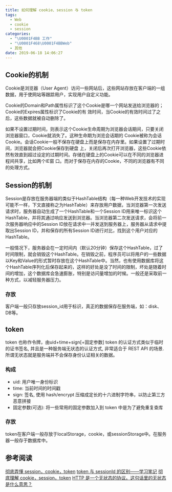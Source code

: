 ```yaml
---
title: 如何理解 cookie、session 与 token
tags:
  - Web
  - cookie
  - session
categories:
  - "\U0001F4BB 工作"
  - "\U0001F468‍\U0001F4BBWeb"
  - 其他
date: 2019-06-18 14:06:27
---
```

## Cookie的机制

Cookie是浏览器（User Agent）访问一些网站后，这些网站存放在客户端的一组数据，用于使网站等跟踪用户，实现用户自定义功能。

Cookie的Domain和Path属性标识了这个Cookie是哪一个网站发送给浏览器的；Cookie的Expires属性标识了Cookie的有 效时间，当Cookie的有效时间过了之后，这些数据就被自动删除了。

如果不设置过期时间，则表示这个Cookie生命周期为浏览器会话期间，只要关闭浏览器窗口，Cookie就消失了。这种生命期为浏览会话期的 Cookie被称为会话Cookie。会话Cookie一般不保存在硬盘上而是保存在内存里。如果设置了过期时间，浏览器就会把Cookie保存到硬盘 上，关闭后再次打开浏览器，这些Cookie依然有效直到超过设定的过期时间。存储在硬盘上的Cookie可以在不同的浏览器进程间共享，比如两个IE窗 口。而对于保存在内存的Cookie，不同的浏览器有不同的处理方式。

 

## Session的机制

Session是存放在服务器端的类似于HashTable结构（每一种Web开发技术的实现可能不一样，下文直接称之为HashTable）来存放用户数据，当浏览器第一次发送请求时，服务器自动生成了一个HashTable和一个Session ID用来唯一标识这个HashTable，并将其通过响应发送到浏览器。当浏览器第二次发送请求，会将前一次服务器响应中的Session ID放在请求中一并发送到服务器上，服务器从请求中提取出Session ID，并和保存的所有Session ID进行对比，找到这个用户对应的HashTable。

一般情况下，服务器会在一定时间内（默认20分钟）保存这个HashTable，过了时间限制，就会销毁这个HashTable。在销毁之前，程序员可以将用户的一些数据以Key和Value的形式暂时存放在这个HashTable中。当然，也有使用数据库将这个HashTable序列化后保存起来的，这样的好处是没了时间的限制，坏处是随着时间的增加，这个数据库会急速膨胀，特别是访问量增加的时候。一般还是采取前一种方式，以减轻服务器压力。
### 存放
客户端一般只存放session_id用于标识，真正的数据保存在服务端，如：disk、DB等。

## token
token 也称作令牌，由uid+time+sign[+固定参数]
token 的认证方式类似于临时的证书签名, 并且是一种服务端无状态的认证方式, 非常适合于 REST API 的场景. 所谓无状态就是服务端并不会保存身份认证相关的数据。

### 构成
- uid: 用户唯一身份标识
- time: 当前时间的时间戳
- sign: 签名, 使用 hash/encrypt 压缩成定长的十六进制字符串，以防止第三方恶意拼接
- 固定参数(可选): 将一些常用的固定参数加入到 token 中是为了避免重复查库

### 存放
token在客户端一般存放于localStorage，cookie，或sessionStorage中。在服务器一般存于数据库中。

## 参考阅读
[彻底弄懂 session，cookie，token](https://segmentfault.com/a/1190000017831088)
[token 与 sessionId 的区别——学习笔记](https://segmentfault.com/a/1190000015881055)
[彻底理解 cookie，session，token](https://www.liangzl.com/get-article-detail-16019.html)
[HTTP 是一个无状态的协议。这句话里的无状态是什么意思？](https://www.zhihu.com/question/23202402)
